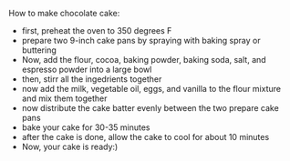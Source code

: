 How to make chocolate cake:
- first, preheat the oven to 350 degrees F
- prepare two 9-inch cake pans by spraying with baking spray or buttering
- Now, add the flour, cocoa, baking powder, baking soda, salt, and espresso powder into a large bowl
- then, stirr all the ingedrients together
- now add the milk, vegetable oil, eggs, and vanilla to the flour mixture and mix them together 
- now distribute the cake batter evenly between the two prepare cake pans 
- bake your cake for 30-35 minutes
- after the cake is done, allow the cake to cool for about 10 minutes
- Now, your cake is ready:)